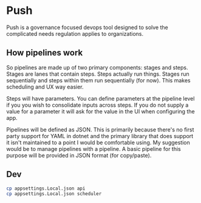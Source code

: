 # Push

Push is a governance focused devops tool designed to solve the complicated needs regulation applies to organizations.

## How pipelines work

So pipelines are made up of two primary components: stages and steps. Stages are lanes that contain steps. Steps actually run things.
Stages run sequentially and steps within them run sequentially (for now). This makes scheduling and UX way easier.

Steps will have parameters. You can define parameters at the pipeline level if you you wish to consolidate inputs across steps.
If you do not supply a value for a parameter it will ask for the value in the UI when configuring the app.

Pipelines will be defined as JSON. This is primarily because there's no first party support for
YAML in dotnet and the primary library that does support it isn't maintained to a point I would be comfortable using. My suggestion
would be to manage pipelines with a pipeline. A basic pipeline for this purpose will be provided in JSON format (for copy/paste).

## Dev



```bash
cp appsettings.Local.json api
cp appsettings.Local.json scheduler
```
